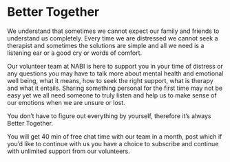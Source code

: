 # Better Together

We understand that sometimes we cannot expect our family and friends to understand us completely. Every time we are distressed we cannot seek a therapist and sometimes the solutions are simple and all we need is a listening ear or a good cry or words of comfort.

Our volunteer team at NABI is here to support you in your time of distress or any questions you may have to talk more about mental health and emotional well being, what it means, how to seek the right support, what is therapy and what it entails. Sharing something personal for the first time may not be easy yet we all need someone to truly listen and help us to make sense of our emotions when we are unsure or lost.

You don’t have to figure out everything by yourself, therefore it’s always Better Together.

You will get 40 min of free chat time with our team in a month, post which if you’d like to continue with us you have a choice to subscribe and continue with unlimited support from our volunteers.
